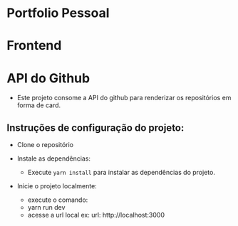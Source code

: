 # Portfolio Pessoal

# Frontend

# API do Github

- Este projeto consome a API do github para renderizar os repositórios em forma de card.

## Instruções de configuração do projeto:

- Clone o repositório

- Instale as dependências:
   - Execute `yarn install` para instalar as dependências do projeto.

- Inicie o projeto localmente:   
  - execute o comando:
  - yarn run dev  
  - acesse a url local ex: url: http://localhost:3000 